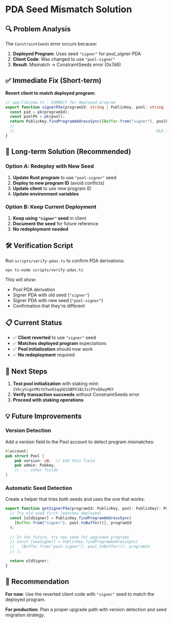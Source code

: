 # PDA Seed Mismatch Solution

## 🔍 Problem Analysis

The `ConstraintSeeds` error occurs because:

1. **Deployed Program**: Uses seed `"signer"` for pool_signer PDA
2. **Client Code**: Was changed to use `"pool-signer"` 
3. **Result**: Mismatch → ConstraintSeeds error (0x7d6)

## ✅ Immediate Fix (Short-term)

**Revert client to match deployed program:**

```typescript
// app/lib/pda.ts - CORRECT for deployed program
export function signerPda(programId: string | PublicKey, pool: string | PublicKey): PublicKey {
  const pid = pk(programId);
  const poolPk = pk(pool);
  return PublicKey.findProgramAddressSync([Buffer.from("signer"), poolPk.toBuffer()], pid)[0];
  //                                                                    ^^^^^^^^
  //                                                              OLD seed (matches deployed)
}
```

## 🔄 Long-term Solution (Recommended)

### Option A: Redeploy with New Seed
1. **Update Rust program** to use `"pool-signer"` seed
2. **Deploy to new program ID** (avoid conflicts)
3. **Update client** to use new program ID
4. **Update environment variables**

### Option B: Keep Current Deployment
1. **Keep using `"signer"` seed** in client
2. **Document the seed** for future reference
3. **No redeployment needed**

## 🛠️ Verification Script

Run `scripts/verify-pdas.ts` to confirm PDA derivations:

```bash
npx ts-node scripts/verify-pdas.ts
```

This will show:
- Pool PDA derivation
- Signer PDA with old seed (`"signer"`)
- Signer PDA with new seed (`"pool-signer"`)
- Confirmation that they're different

## 📋 Current Status

- ✅ **Client reverted** to use `"signer"` seed
- ✅ **Matches deployed program** expectations
- ✅ **Pool initialization** should now work
- ✅ **No redeployment** required

## 🚀 Next Steps

1. **Test pool initialization** with staking mint: `2VkcySsgoVMitU7wo81qqGD1QBPX1Bi3ziPVvQXwyMGY`
2. **Verify transaction succeeds** without ConstraintSeeds error
3. **Proceed with staking operations**

## 💡 Future Improvements

### Version Detection
Add a version field to the Pool account to detect program mismatches:

```rust
#[account]
pub struct Pool {
    pub version: u8,  // Add this field
    pub admin: Pubkey,
    // ... other fields
}
```

### Automatic Seed Detection
Create a helper that tries both seeds and uses the one that works:

```typescript
export function getSignerPda(programId: PublicKey, pool: PublicKey): PublicKey {
  // Try old seed first (matches deployed)
  const [oldSigner] = PublicKey.findProgramAddressSync(
    [Buffer.from("signer"), pool.toBuffer()], programId
  );
  
  // In the future, try new seed for upgraded programs
  // const [newSigner] = PublicKey.findProgramAddressSync(
  //   [Buffer.from("pool-signer"), pool.toBuffer()], programId
  // );
  
  return oldSigner;
}
```

## 🎯 Recommendation

**For now**: Use the reverted client code with `"signer"` seed to match the deployed program.

**For production**: Plan a proper upgrade path with version detection and seed migration strategy.
